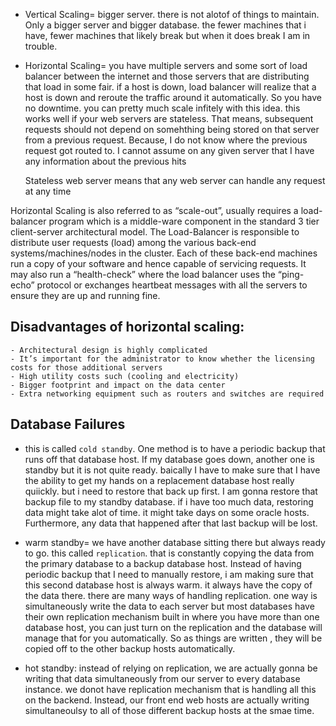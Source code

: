 - Vertical Scaling= bigger server. there is not alotof of things to maintain. Only a bigger server and bigger database. the fewer machines that i have, fewer machines that likely break but when it does break I am in trouble.

- Horizontal Scaling= you have multiple servers and some sort of load balancer between the internet and those servers that are distributing that load in some fair. if a host is down, load balancer will realize that a host is down and reroute the traffic around it automatically. So you have no downtime. you can pretty much scale infitely with this idea. this works well if your web servers are stateless. That means, subsequent requests should not depend on somehthing being stored on that server from a previous request. Because, I do not know where the previous request got routed to. I cannot assume on any given server that I have any information about the previous hits

  Stateless web server means that any web server can handle any request at any time

Horizontal Scaling is also referred to as “scale-out”, usually requires a load-balancer program which is a middle-ware component in the standard 3 tier client-server architectural model. The Load-Balancer is responsible to distribute user requests (load) among the various back-end systems/machines/nodes in the cluster. Each of these back-end machines run a copy of your software and hence capable of servicing requests. It may also run a “health-check” where the load balancer uses the “ping-echo” protocol or exchanges heartbeat messages with all the servers to ensure they are up and running fine.

## Disadvantages of horizontal scaling:

    - Architectural design is highly complicated
    - It’s important for the administrator to know whether the licensing costs for those additional servers
    - High utility costs such (cooling and electricity)
    - Bigger footprint and impact on the data center
    - Extra networking equipment such as routers and switches are required

## Database Failures

- this is called `cold standby`. One method is to have a periodic backup that runs off that database host. If my database goes down, another one is standby but it is not quite ready. baically I have to make sure that I have the ability to get my hands on a replacement database host really quiickly. but i need to restore that back up first. I am gonna restore that backup file to my standby database. if i have too much data, restoring data might take alot of time. it might take days on some oracle hosts. Furthermore, any data that happened after that last backup will be lost.

- warm standby= we have another database sitting there but always ready to go. this called `replication`. that is constantly copying the data from the primary database to a backup database host. Instead of having periodic backup that I need to manually restore, i am making sure that this second database host is always warm. it always have the copy of the data there. there are many ways of handling replication. one way is simultaneously write the data to each server but most databases have their own replication mechanism built in where you have more than one database host, you can just turn on the replication and the database will manage that for you automatically. So as things are written , they will be copied off to the other backup hosts automatically.

- hot standby: instead of relying on replication, we are actually gonna be writing that data simultaneously from our server to every database instance. we donot have replication mechanism that is handling all this on the backend. Instead, our front end web hosts are actually writing simultaneoulsy to all of those different backup hosts at the smae time.
